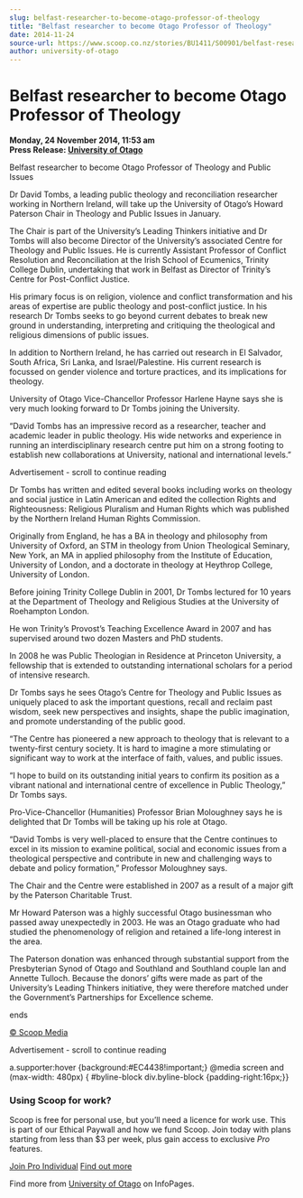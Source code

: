 ```yaml
---
slug: belfast-researcher-to-become-otago-professor-of-theology
title: "Belfast researcher to become Otago Professor of Theology"
date: 2014-11-24
source-url: https://www.scoop.co.nz/stories/BU1411/S00901/belfast-researcher-to-become-otago-professor-of-theology.htm
author: university-of-otago
---
```

Belfast researcher to become Otago Professor of Theology
========================================================

**Monday, 24 November 2014, 11:53 am**  
**Press Release: [University of Otago](https://info.scoop.co.nz/University_of_Otago)**

Belfast researcher to become Otago Professor of Theology and Public Issues  

Dr David Tombs, a leading public theology and reconciliation researcher working in Northern Ireland, will take up the University of Otago’s Howard Paterson Chair in Theology and Public Issues in January.

The Chair is part of the University’s Leading Thinkers initiative and Dr Tombs will also become Director of the University’s associated Centre for Theology and Public Issues. He is currently Assistant Professor of Conflict Resolution and Reconciliation at the Irish School of Ecumenics, Trinity College Dublin, undertaking that work in Belfast as Director of Trinity’s Centre for Post-Conflict Justice.

His primary focus is on religion, violence and conflict transformation and his areas of expertise are public theology and post-conflict justice. In his research Dr Tombs seeks to go beyond current debates to break new ground in understanding, interpreting and critiquing the theological and religious dimensions of public issues.

In addition to Northern Ireland, he has carried out research in El Salvador, South Africa, Sri Lanka, and Israel/Palestine. His current research is focussed on gender violence and torture practices, and its implications for theology.

University of Otago Vice-Chancellor Professor Harlene Hayne says she is very much looking forward to Dr Tombs joining the University.

“David Tombs has an impressive record as a researcher, teacher and academic leader in public theology. His wide networks and experience in running an interdisciplinary research centre put him on a strong footing to establish new collaborations at University, national and international levels.”

Advertisement - scroll to continue reading





Dr Tombs has written and edited several books including works on theology and social justice in Latin American and edited the collection Rights and Righteousness: Religious Pluralism and Human Rights which was published by the Northern Ireland Human Rights Commission.

Originally from England, he has a BA in theology and philosophy from University of Oxford, an STM in theology from Union Theological Seminary, New York, an MA in applied philosophy from the Institute of Education, University of London, and a doctorate in theology at Heythrop College, University of London.

Before joining Trinity College Dublin in 2001, Dr Tombs lectured for 10 years at the Department of Theology and Religious Studies at the University of Roehampton London.

He won Trinity’s Provost’s Teaching Excellence Award in 2007 and has supervised around two dozen Masters and PhD students.

In 2008 he was Public Theologian in Residence at Princeton University, a fellowship that is extended to outstanding international scholars for a period of intensive research.

Dr Tombs says he sees Otago’s Centre for Theology and Public Issues as uniquely placed to ask the important questions, recall and reclaim past wisdom, seek new perspectives and insights, shape the public imagination, and promote understanding of the public good.

“The Centre has pioneered a new approach to theology that is relevant to a twenty-first century society. It is hard to imagine a more stimulating or significant way to work at the interface of faith, values, and public issues.

“I hope to build on its outstanding initial years to confirm its position as a vibrant national and international centre of excellence in Public Theology,” Dr Tombs says.

Pro-Vice-Chancellor (Humanities) Professor Brian Moloughney says he is delighted that Dr Tombs will be taking up his role at Otago.

“David Tombs is very well-placed to ensure that the Centre continues to excel in its mission to examine political, social and economic issues from a theological perspective and contribute in new and challenging ways to debate and policy formation,” Professor Moloughney says.

The Chair and the Centre were established in 2007 as a result of a major gift by the Paterson Charitable Trust.

Mr Howard Paterson was a highly successful Otago businessman who passed away unexpectedly in 2003. He was an Otago graduate who had studied the phenomenology of religion and retained a life-long interest in the area.

The Paterson donation was enhanced through substantial support from the Presbyterian Synod of Otago and Southland and Southland couple Ian and Annette Tulloch. Because the donors’ gifts were made as part of the University’s Leading Thinkers initiative, they were therefore matched under the Government’s Partnerships for Excellence scheme.

ends

[© Scoop Media](http://www.scoop.co.nz/about/terms.html)  

Advertisement - scroll to continue reading



a.supporter:hover {background:#EC4438!important;} @media screen and (max-width: 480px) { #byline-block div.byline-block {padding-right:16px;}}

### Using Scoop for work?

Scoop is free for personal use, but you’ll need a licence for work use. This is part of our Ethical Paywall and how we fund Scoop. Join today with plans starting from less than $3 per week, plus gain access to exclusive _Pro_ features.  
  
[Join Pro Individual](https://pro.scoop.co.nz/Individual/?from=ProIn24) [Find out more](https://pro.scoop.co.nz/using-scoop-for-work/?from=ProIn24)

Find more from [University of Otago](https://info.scoop.co.nz/University_of_Otago) on InfoPages.